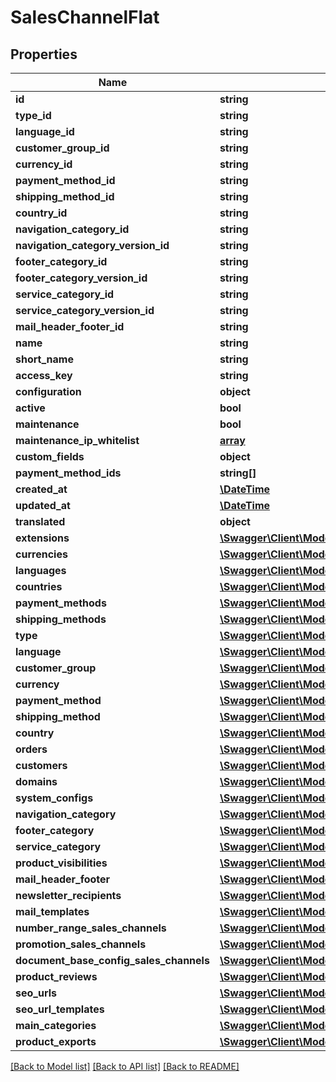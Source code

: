 # SalesChannelFlat

## Properties
Name | Type | Description | Notes
------------ | ------------- | ------------- | -------------
**id** | **string** |  | [optional] 
**type_id** | **string** |  | 
**language_id** | **string** |  | 
**customer_group_id** | **string** |  | 
**currency_id** | **string** |  | 
**payment_method_id** | **string** |  | 
**shipping_method_id** | **string** |  | 
**country_id** | **string** |  | 
**navigation_category_id** | **string** |  | 
**navigation_category_version_id** | **string** |  | [optional] 
**footer_category_id** | **string** |  | [optional] 
**footer_category_version_id** | **string** |  | [optional] 
**service_category_id** | **string** |  | [optional] 
**service_category_version_id** | **string** |  | [optional] 
**mail_header_footer_id** | **string** |  | [optional] 
**name** | **string** |  | 
**short_name** | **string** |  | [optional] 
**access_key** | **string** |  | 
**configuration** | **object** |  | [optional] 
**active** | **bool** |  | [optional] 
**maintenance** | **bool** |  | [optional] 
**maintenance_ip_whitelist** | [**array**](array.md) |  | [optional] 
**custom_fields** | **object** |  | [optional] 
**payment_method_ids** | **string[]** |  | [optional] 
**created_at** | [**\DateTime**](\DateTime.md) |  | 
**updated_at** | [**\DateTime**](\DateTime.md) |  | 
**translated** | **object** |  | [optional] 
**extensions** | [**\Swagger\Client\Model\SalesChannelFlatExtensions**](SalesChannelFlatExtensions.md) |  | [optional] 
**currencies** | [**\Swagger\Client\Model\CurrencyFlat**](CurrencyFlat.md) |  | [optional] 
**languages** | [**\Swagger\Client\Model\LanguageFlat**](LanguageFlat.md) |  | [optional] 
**countries** | [**\Swagger\Client\Model\CountryFlat**](CountryFlat.md) |  | [optional] 
**payment_methods** | [**\Swagger\Client\Model\PaymentMethodFlat**](PaymentMethodFlat.md) |  | [optional] 
**shipping_methods** | [**\Swagger\Client\Model\ShippingMethodFlat**](ShippingMethodFlat.md) |  | [optional] 
**type** | [**\Swagger\Client\Model\SalesChannelTypeFlat**](SalesChannelTypeFlat.md) |  | [optional] 
**language** | [**\Swagger\Client\Model\LanguageFlat**](LanguageFlat.md) |  | [optional] 
**customer_group** | [**\Swagger\Client\Model\CustomerGroupFlat**](CustomerGroupFlat.md) |  | [optional] 
**currency** | [**\Swagger\Client\Model\CurrencyFlat**](CurrencyFlat.md) |  | [optional] 
**payment_method** | [**\Swagger\Client\Model\PaymentMethodFlat**](PaymentMethodFlat.md) |  | [optional] 
**shipping_method** | [**\Swagger\Client\Model\ShippingMethodFlat**](ShippingMethodFlat.md) |  | [optional] 
**country** | [**\Swagger\Client\Model\CountryFlat**](CountryFlat.md) |  | [optional] 
**orders** | [**\Swagger\Client\Model\OrderFlat**](OrderFlat.md) |  | [optional] 
**customers** | [**\Swagger\Client\Model\CustomerFlat**](CustomerFlat.md) |  | [optional] 
**domains** | [**\Swagger\Client\Model\SalesChannelDomainFlat**](SalesChannelDomainFlat.md) |  | [optional] 
**system_configs** | [**\Swagger\Client\Model\SystemConfigFlat**](SystemConfigFlat.md) |  | [optional] 
**navigation_category** | [**\Swagger\Client\Model\CategoryFlat**](CategoryFlat.md) |  | [optional] 
**footer_category** | [**\Swagger\Client\Model\CategoryFlat**](CategoryFlat.md) |  | [optional] 
**service_category** | [**\Swagger\Client\Model\CategoryFlat**](CategoryFlat.md) |  | [optional] 
**product_visibilities** | [**\Swagger\Client\Model\ProductVisibilityFlat**](ProductVisibilityFlat.md) |  | [optional] 
**mail_header_footer** | [**\Swagger\Client\Model\MailHeaderFooterFlat**](MailHeaderFooterFlat.md) |  | [optional] 
**newsletter_recipients** | [**\Swagger\Client\Model\NewsletterRecipientFlat**](NewsletterRecipientFlat.md) |  | [optional] 
**mail_templates** | [**\Swagger\Client\Model\MailTemplateSalesChannelFlat**](MailTemplateSalesChannelFlat.md) |  | [optional] 
**number_range_sales_channels** | [**\Swagger\Client\Model\NumberRangeSalesChannelFlat**](NumberRangeSalesChannelFlat.md) |  | [optional] 
**promotion_sales_channels** | [**\Swagger\Client\Model\PromotionSalesChannelFlat**](PromotionSalesChannelFlat.md) |  | [optional] 
**document_base_config_sales_channels** | [**\Swagger\Client\Model\DocumentBaseConfigSalesChannelFlat**](DocumentBaseConfigSalesChannelFlat.md) |  | [optional] 
**product_reviews** | [**\Swagger\Client\Model\ProductReviewFlat**](ProductReviewFlat.md) |  | [optional] 
**seo_urls** | [**\Swagger\Client\Model\SeoUrlFlat**](SeoUrlFlat.md) |  | [optional] 
**seo_url_templates** | [**\Swagger\Client\Model\SeoUrlTemplateFlat**](SeoUrlTemplateFlat.md) |  | [optional] 
**main_categories** | [**\Swagger\Client\Model\MainCategoryFlat**](MainCategoryFlat.md) |  | [optional] 
**product_exports** | [**\Swagger\Client\Model\ProductExportFlat**](ProductExportFlat.md) |  | [optional] 

[[Back to Model list]](../../README.md#documentation-for-models) [[Back to API list]](../../README.md#documentation-for-api-endpoints) [[Back to README]](../../README.md)

